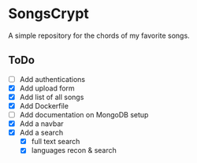 # SongsCrypt
A simple repository for the chords of my favorite songs.  

## ToDo
 - [ ] Add authentications
 - [X] Add upload form
 - [X] Add list of all songs
 - [X] Add Dockerfile
 - [ ] Add documentation on MongoDB setup
 - [X] Add a navbar
 - [X] Add a search
   - [X] full text search
   - [X] languages recon & search
